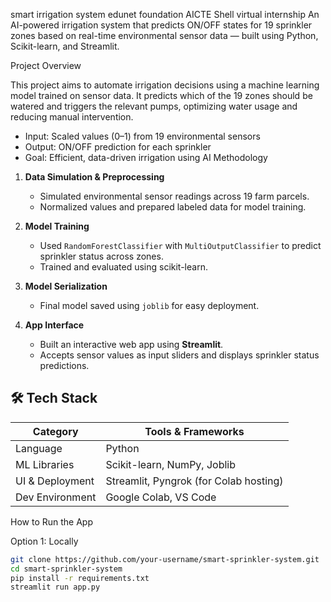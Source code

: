 smart irrigation system 
edunet foundation AICTE Shell virtual internship
An AI-powered irrigation system that predicts ON/OFF states for 19 sprinkler zones based on real-time environmental sensor data — built using Python, Scikit-learn, and Streamlit.

 Project Overview

This project aims to automate irrigation decisions using a machine learning model trained on sensor data. It predicts which of the 19 zones should be watered and triggers the relevant pumps, optimizing water usage and reducing manual intervention.

-  Input: Scaled values (0–1) from 19 environmental sensors
-  Output: ON/OFF prediction for each sprinkler
-  Goal: Efficient, data-driven irrigation using AI
 Methodology

1. **Data Simulation & Preprocessing**
   - Simulated environmental sensor readings across 19 farm parcels.
   - Normalized values and prepared labeled data for model training.

2. **Model Training**
   - Used `RandomForestClassifier` with `MultiOutputClassifier` to predict sprinkler status across zones.
   - Trained and evaluated using scikit-learn.

3. **Model Serialization**
   - Final model saved using `joblib` for easy deployment.

4. **App Interface**
   - Built an interactive web app using **Streamlit**.
   - Accepts sensor values as input sliders and displays sprinkler status predictions.

## 🛠 Tech Stack

| Category          | Tools & Frameworks                      |
|------------------|------------------------------------------|
| Language          | Python                                   |
| ML Libraries      | Scikit-learn, NumPy, Joblib              |
| UI & Deployment   | Streamlit, Pyngrok (for Colab hosting)   |
| Dev Environment   | Google Colab, VS Code                    |



 How to Run the App

 Option 1: Locally
```bash
git clone https://github.com/your-username/smart-sprinkler-system.git
cd smart-sprinkler-system
pip install -r requirements.txt
streamlit run app.py
